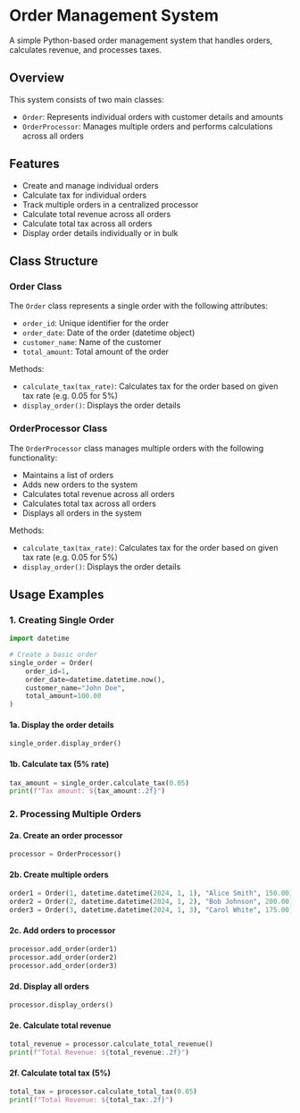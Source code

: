 # Order Management System

A simple Python-based order management system that handles orders, calculates revenue, and processes taxes.

## Overview

This system consists of two main classes:
- `Order`: Represents individual orders with customer details and amounts
- `OrderProcessor`: Manages multiple orders and performs calculations across all orders

## Features

- Create and manage individual orders
- Calculate tax for individual orders
- Track multiple orders in a centralized processor
- Calculate total revenue across all orders
- Calculate total tax across all orders
- Display order details individually or in bulk

## Class Structure

### Order Class

The `Order` class represents a single order with the following attributes:
- `order_id`: Unique identifier for the order
- `order_date`: Date of the order (datetime object)
- `customer_name`: Name of the customer
- `total_amount`: Total amount of the order

Methods:
- `calculate_tax(tax_rate)`: Calculates tax for the order based on given tax rate (e.g. 0.05 for 5%)
- `display_order()`: Displays the order details

### OrderProcessor Class

The `OrderProcessor` class manages multiple orders with the following functionality:
- Maintains a list of orders
- Adds new orders to the system
- Calculates total revenue across all orders
- Calculates total tax across all orders
- Displays all orders in the system

Methods:
- `calculate_tax(tax_rate)`: Calculates tax for the order based on given tax rate (e.g. 0.05 for 5%)
- `display_order()`: Displays the order details


## Usage Examples

### 1. Creating Single Order

```python
import datetime

# Create a basic order
single_order = Order(
    order_id=1,
    order_date=datetime.datetime.now(),
    customer_name="John Doe",
    total_amount=100.00
)
```

#### 1a. Display the order details
```python
single_order.display_order()
```

#### 1b. Calculate tax (5% rate)
```python
tax_amount = single_order.calculate_tax(0.05)
print(f"Tax amount: ${tax_amount:.2f}")
```

### 2. Processing Multiple Orders
#### 2a. Create an order processor
```python
processor = OrderProcessor()
```

#### 2b. Create multiple orders
```python
order1 = Order(1, datetime.datetime(2024, 1, 1), "Alice Smith", 150.00)
order2 = Order(2, datetime.datetime(2024, 1, 2), "Bob Johnson", 200.00)
order3 = Order(3, datetime.datetime(2024, 1, 3), "Carol White", 175.00)
```

#### 2c. Add orders to processor
```python
processor.add_order(order1)
processor.add_order(order2)
processor.add_order(order3)
```

#### 2d. Display all orders
```python
processor.display_orders()
```


#### 2e. Calculate total revenue
```python
total_revenue = processor.calculate_total_revenue()
print(f"Total Revenue: ${total_revenue:.2f}")
```

#### 2f. Calculate total tax (5%)
```python
total_tax = processor.calculate_total_tax(0.05)
print(f"Total Revenue: ${total_tax:.2f}")
```